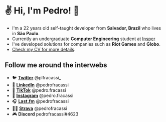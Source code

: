 # ✌ Hi, I'm Pedro! 🤘

- I'm a 22 years old self-taught developer from **Salvador, Brazil** who lives in **São Paulo**.
- Currently an undergraduate **Computer Engineering** student at [Insper](https://insper.edu.br)
- I've developed solutions for companies such as **Riot Games** and **Globo**.
- [Check my CV for more details](https://cv.pedrofracassi.dev/).

## Follow me around the interwebs

- 🐦 **[Twitter](http://twitter.com/plfracassi_)** @plfracassi_
- 💼 **[LinkedIn](https://www.linkedin.com/in/pedrofracassi/)** @pedrofracassi
- 🎵 **[TikTok](https://www.tiktok.com/@pedro.fracassi)** @pedro.fracassi
- 📸 **[Instagram](http://instagram.com/pedro.fracassi)** @pedro.fracassi
- 🎧 **[Last.fm](https://www.last.fm/user/pedrofracassi)** @pedrofracassi
- 🚴‍♂️ **[Strava](https://www.strava.com/athletes/pedrofracassi)** @pedrofracassi 
- 🎮 **Discord** pedrofracassi#4623

